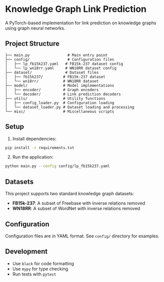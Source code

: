 # Knowledge Graph Link Prediction

A PyTorch-based implementation for link prediction on knowledge graphs using graph neural networks.

## Project Structure

```
├── main.py                 # Main entry point
├── config/                 # Configuration files
│   ├── lp_fb15k237.yaml   # FB15k-237 dataset config
│   └── lp_wn18rr.yaml     # WN18RR dataset config
├── dataset/               # Dataset files
│   ├── fb15k237/         # FB15k-237 dataset
│   └── wn18rr/           # WN18RR dataset
├── model/                # Model implementations
│   ├── encoder/          # Graph encoders
│   └── decoder/          # Link prediction decoders
├── utils/                # Utility functions
│   ├── config_loader.py  # Configuration loading
│   └── dataset_loader.py # Dataset loading and processing
└── misc/                 # Miscellaneous scripts
```

## Setup

1. Install dependencies:
```bash
pip install -r requirements.txt
```

2. Run the application:
```bash
python main.py --config config/lp_fb15k237.yaml
```

## Datasets

This project supports two standard knowledge graph datasets:
- **FB15k-237**: A subset of Freebase with inverse relations removed
- **WN18RR**: A subset of WordNet with inverse relations removed

## Configuration

Configuration files are in YAML format. See `config/` directory for examples.

## Development

- Use `black` for code formatting
- Use `mypy` for type checking
- Run tests with `pytest`